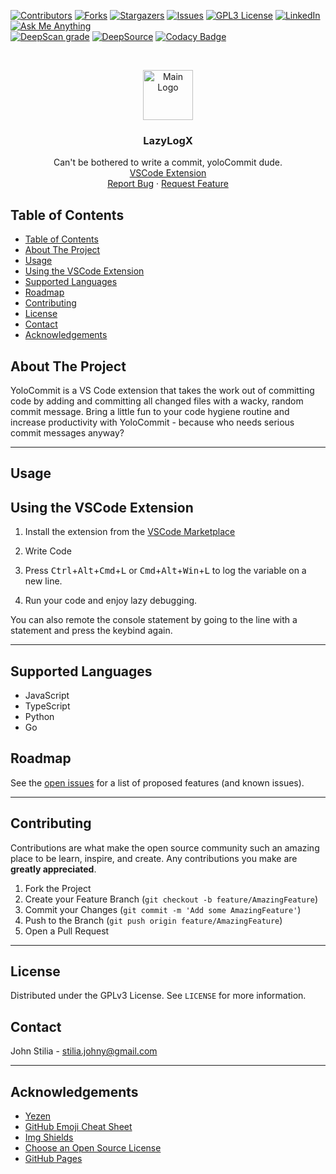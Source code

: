 [![Contributors][contributors-shield]][contributors-url]
[![Forks][forks-shield]][forks-url]
[![Stargazers][stars-shield]][stars-url]
[![Issues][issues-shield]][issues-url]
[![GPL3 License][license-shield]][license-url]
[![LinkedIn][linkedin-shield]][linkedin-url]
[![Ask Me Anything][ask-me-anything]][personal-page]
<br>
[![DeepScan grade](https://deepscan.io/api/teams/20369/projects/23976/branches/733365/badge/grade.svg)](https://deepscan.io/dashboard#view=project&tid=20369&pid=23976&bid=733365)
[![DeepSource](https://deepsource.io/gh/non-existing-organization/yoloCommit.svg/?label=active+issues&show_trend=true&token=6JQcSY0CMG0I2x05AgkwzzS3)](https://deepsource.io/gh/non-existing-organization/yoloCommit/?ref=repository-badge)
[![Codacy Badge](https://app.codacy.com/project/badge/Grade/05def42fc9d64638a1dcedd149d1d5ed)](https://www.codacy.com/gh/non-existing-organization/yoloCommit/dashboard?utm_source=github.com&utm_medium=referral&utm_content=non-existing-organization/yoloCommit&utm_campaign=Badge_Grade)

<!-- PROJECT LOGO -->
<br />
<p align="center">
  <a href="https://github.com/non-existing-organization/yoloCommit">
    <img src="https://github.com/non-existing-organization/yoloCommit/raw/master/resources/icon.png" alt="Main Logo" width="80" height="80">
  </a>

  <h3 align="center">LazyLogX</h3>

  <p align="center">
Can't be bothered to write a commit, yoloCommit dude.
    <br />
    <a href="https://marketplace.visualstudio.com/items?itemName=JohnStilia.lazylogx">VSCode Extension</a>
    </br>
    <a href="https://github.com/non-existing-organization/yoloCommit/issues/new?labels=i%3A+bug&template=1-bug-report.md">Report Bug</a>
    ·
    <a href="https://github.com/non-existing-organization/yoloCommit/issues/new?labels=i%3A+enhancement&template=2-feature-request.md">Request Feature</a>

  </p>
</p>

<!-- TABLE OF CONTENTS -->

## Table of Contents

- [Table of Contents](#table-of-contents)
- [About The Project](#about-the-project)
- [Usage](#usage)
- [Using the VSCode Extension](#using-the-vscode-extension)
- [Supported Languages](#supported-languages)
- [Roadmap](#roadmap)
- [Contributing](#contributing)
- [License](#license)
- [Contact](#contact)
- [Acknowledgements](#acknowledgements)

<!-- ABOUT THE PROJECT -->

## About The Project

YoloCommit is a VS Code extension that takes the work out of committing code by adding and committing all changed files with a wacky, random commit message. Bring a little fun to your code hygiene routine and increase productivity with YoloCommit - because who needs serious commit messages anyway?

---

## Usage

## Using the VSCode Extension

1. Install the extension from the [VSCode Marketplace](https://marketplace.visualstudio.com/items?itemName=JohnStilia.yolocommit)
2. Write Code

3. Press <kbd>Ctrl</kbd>+<kbd>Alt</kbd>+<kbd>Cmd</kbd>+<kbd>L</kbd> or <kbd>Cmd</kbd>+<kbd>Alt</kbd>+<kbd>Win</kbd>+<kbd>L</kbd> to log the variable on a new line.
4. Run your code and enjoy lazy debugging.

You can also remote the console statement by going to the line with a statement and press the keybind again.

---

## Supported Languages

- JavaScript
- TypeScript
- Python
- Go

## Roadmap

See the [open issues](https://github.com/non-existing-organization/yoloCommit/issues) for a list of proposed features (and known issues).

---

<!-- CONTRIBUTING -->

## Contributing

Contributions are what make the open source community such an amazing place to be learn, inspire, and create. Any contributions you make are **greatly appreciated**.

1. Fork the Project
2. Create your Feature Branch (`git checkout -b feature/AmazingFeature`)
3. Commit your Changes (`git commit -m 'Add some AmazingFeature'`)
4. Push to the Branch (`git push origin feature/AmazingFeature`)
5. Open a Pull Request

---

<!-- LICENSE -->

## License

Distributed under the GPLv3 License. See `LICENSE` for more information.

## Contact

John Stilia - stilia.johny@gmail.com

---

## Acknowledgements

- [Yezen](https://github.com/yezen-alnafei)
- [GitHub Emoji Cheat Sheet](https://www.webpagefx.com/tools/emoji-cheat-sheet)
- [Img Shields](https://shields.io)
- [Choose an Open Source License](https://choosealicense.com)
- [GitHub Pages](https://pages.github.com)

[contributors-shield]: https://img.shields.io/github/contributors/non-existing-organization/yoloCommit.svg
[contributors-url]: https://github.com/non-existing-organization/yoloCommit/graphs/contributors
[forks-shield]: https://img.shields.io/github/forks/non-existing-organization/yoloCommit.svg
[forks-url]: https://github.com/non-existing-organization/yoloCommit/network/members
[stars-shield]: https://img.shields.io/github/stars/non-existing-organization/yoloCommit.svg
[stars-url]: https://github.com/non-existing-organization/yoloCommit/stargazers
[issues-shield]: https://img.shields.io/github/issues/non-existing-organization/yoloCommit.svg
[issues-url]: https://github.com/non-existing-organization/yoloCommit/issues
[license-shield]: https://img.shields.io/github/license/non-existing-organization/yoloCommit
[license-url]: https://github.com/non-existing-organization/yoloCommit/blob/master/LICENSE.txt
[linkedin-shield]: https://img.shields.io/badge/-LinkedIn-black.svg

[linkedin-url]: https://linkedin.com/in/]/
[ask-me-anything]: https://img.shields.io/badge/Ask%20me-anything-1abc9c.svg
[personal-page]: https://github.com/stiliajohny
